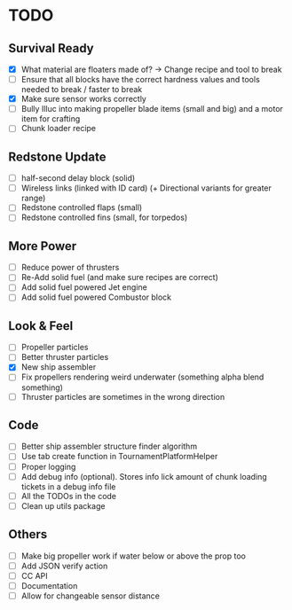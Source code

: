# TODO
## Survival Ready
- [x] What material are floaters made of? -> Change recipe and tool to break
- [ ] Ensure that all blocks have the correct hardness values and tools needed to break / faster to break
- [x] Make sure sensor works correctly
- [ ] Bully Illuc into making propeller blade items (small and big) and a motor item for crafting
- [ ] Chunk loader recipe

## Redstone Update
- [ ] half-second delay block (solid)
- [ ] Wireless links (linked with ID card) (+ Directional variants for greater range)
- [ ] Redstone controlled flaps (small)
- [ ] Redstone controlled fins (small, for torpedos)

## More Power
- [ ] Reduce power of thrusters
- [ ] Re-Add solid fuel (and make sure recipes are correct)
- [ ] Add solid fuel powered Jet engine
- [ ] Add solid fuel powered Combustor block

## Look & Feel
- [ ] Propeller particles
- [ ] Better thruster particles
- [x] New ship assembler
- [ ] Fix propellers rendering weird underwater (something alpha blend something)
- [ ] Thruster particles are sometimes in the wrong direction

## Code
- [ ] Better ship assembler structure finder algorithm
- [ ] Use tab create function in TournamentPlatformHelper
- [ ] Proper logging
- [ ] Add debug info (optional). Stores info lick amount of chunk loading tickets in a debug info file
- [ ] All the TODOs in the code
- [ ] Clean up utils package

## Others
- [ ] Make big propeller work if water below or above the prop too
- [ ] Add JSON verify action
- [ ] CC API
- [ ] Documentation
- [ ] Allow for changeable sensor distance
